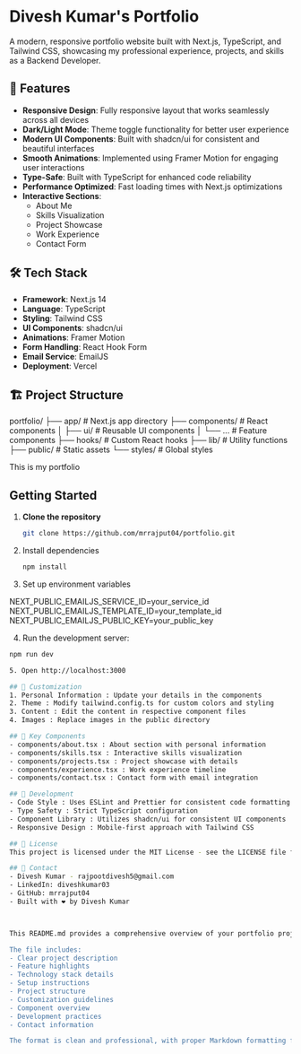 # Divesh Kumar's Portfolio

A modern, responsive portfolio website built with Next.js, TypeScript, and Tailwind CSS, showcasing my professional experience, projects, and skills as a Backend Developer.

## 🚀 Features

- **Responsive Design**: Fully responsive layout that works seamlessly across all devices
- **Dark/Light Mode**: Theme toggle functionality for better user experience
- **Modern UI Components**: Built with shadcn/ui for consistent and beautiful interfaces
- **Smooth Animations**: Implemented using Framer Motion for engaging user interactions
- **Type-Safe**: Built with TypeScript for enhanced code reliability
- **Performance Optimized**: Fast loading times with Next.js optimizations
- **Interactive Sections**: 
  - About Me
  - Skills Visualization
  - Project Showcase
  - Work Experience
  - Contact Form

## 🛠️ Tech Stack

- **Framework**: Next.js 14
- **Language**: TypeScript
- **Styling**: Tailwind CSS
- **UI Components**: shadcn/ui
- **Animations**: Framer Motion
- **Form Handling**: React Hook Form
- **Email Service**: EmailJS
- **Deployment**: Vercel

## 🏗️ Project Structure

portfolio/
├── app/                # Next.js app directory
├── components/         # React components
│   ├── ui/            # Reusable UI components
│   └── ...            # Feature components
├── hooks/             # Custom React hooks
├── lib/               # Utility functions
├── public/            # Static assets
└── styles/            # Global styles

This is my portfolio

## Getting Started

1. **Clone the repository**
   ```bash
   git clone https://github.com/mrrajput04/portfolio.git

2.  Install dependencies
	```bash
	npm install

3. Set up environment variables

NEXT_PUBLIC_EMAILJS_SERVICE_ID=your_service_id
NEXT_PUBLIC_EMAILJS_TEMPLATE_ID=your_template_id
NEXT_PUBLIC_EMAILJS_PUBLIC_KEY=your_public_key

4. Run the development server:
```bash
npm run dev

5. Open http://localhost:3000

## 🎨 Customization
1. Personal Information : Update your details in the components
2. Theme : Modify tailwind.config.ts for custom colors and styling
3. Content : Edit the content in respective component files
4. Images : Replace images in the public directory

## 📱 Key Components
- components/about.tsx : About section with personal information
- components/skills.tsx : Interactive skills visualization
- components/projects.tsx : Project showcase with details
- components/experience.tsx : Work experience timeline
- components/contact.tsx : Contact form with email integration

## 🔧 Development
- Code Style : Uses ESLint and Prettier for consistent code formatting
- Type Safety : Strict TypeScript configuration
- Component Library : Utilizes shadcn/ui for consistent UI components
- Responsive Design : Mobile-first approach with Tailwind CSS

## 📄 License
This project is licensed under the MIT License - see the LICENSE file for details.

## 🤝 Contact
- Divesh Kumar - rajpootdivesh5@gmail.com
- LinkedIn: diveshkumar03 
- GitHub: mrrajput04
- Built with ❤️ by Divesh Kumar



This README.md provides a comprehensive overview of your portfolio project, including its features, tech stack, setup instructions, and customization options. It's structured to be both informative for developers who might want to use your portfolio as a template and professional for potential employers reviewing your work.

The file includes:
- Clear project description
- Feature highlights
- Technology stack details
- Setup instructions
- Project structure
- Customization guidelines
- Component overview
- Development practices
- Contact information

The format is clean and professional, with proper Markdown formatting for better readability.